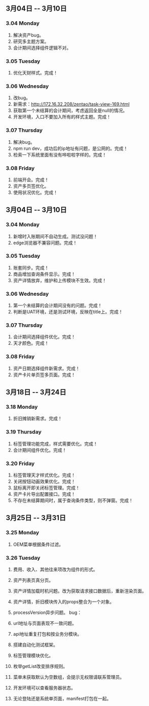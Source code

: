 ## 3月04日 -- 3月10日

### 3.04 Monday
1. 解决资产bug。
2. 研究多主题方案。
3. 会计期间选择组件逻辑不对。

### 3.05 Tuesday
1. 优化天财样式。完成！

### 3.06 Wednesday
1. 改bug。
2. 新需求：http://172.16.32.208/zentao/task-view-169.html
3. 获取第一个未结算的会计期间，考虑返回全是null的情况。
4. 开发环境，入口不要加入所有的样式主题。完成！

### 3.07 Thursday
1. 解决bug。
2. npm run dev，成功后的ip地址有问题，是公网的。完成！
3. 检索一下系统里面有没有哗啦啦字样的。完成！

### 3.08 Friday
1. 前端开会。完成！
2. 资产多页签优化。
3. 使用状况优化。完成！

## 3月04日 -- 3月10日

### 3.04 Monday
1. 新增时入账期间不自动生成。测试没问题！
2. edge浏览器不兼容问题。完成！

### 3.05 Tuesday
1. 账套同步。完成！
2. 商品增加查询条件显示。完成！
3. 资产详情放弃，维护和上传模块不生效。完成！

### 3.06 Wednesday
1. 第一个未结算的会计期间没有的问题。完成！
3. 判断是UAT环境，还是测试环境，反映在title上。完成！

### 3.07 Thursday
1. 会计期间选择组件优化。完成！
4. 天才颜色。完成！

### 3.08 Friday
1. 资产日期选择组件新需求。完成！
2. 资产卡片单页签多页面。完成！

## 3月18日 -- 3月24日

### 3.18 Monday
1. 折旧摊销新需求。完成！

### 3.19 Thursday
1. 标签管理功能完成，样式需要优化。完成！
2. 会计期间组件优化。完成！

### 3.20 Friday
1. 标签管理天才样式优化。完成！
2. 关闭按钮动画效果优化。完成！
3. 鼠标离开即关闭标签管理。完成！
4. 资产卡片导出配置接口。完成！
5. 不存在未结算期间时，属于查询条件类型，则不弹窗。完成！

## 3月25日 -- 3月31日

### 3.25 Monday
1. OEM菜单根据条件过滤。

### 3.26 Tuesday
1. 费用、收入、其他往来项改为组件的形式。

1. 资产列表页真分页。
2. 资产详情加载时机问题。改为获取请求接口数据后，重新渲染页面。
3. 资产详情，折旧模块传入的props整合为一个对象。

1. processVersion异步问题。
bug：
3. url地址与页面表现不一致问题。
4. api地址重复打包和按业务分模块。
9. 搭建自动化测试框架。
9. 标签管理模块优化。
2. 枚举getList改变排序规则。
3. 菜单未获取默认为空数组，会提示无权限请联系管理员。
1. 开发环境可以查看服务器状态。
1. 无论登陆还是系统单页面，manifest打包在一起。